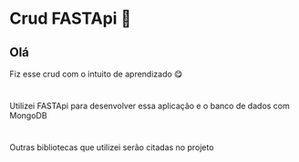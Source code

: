 
# Crud FASTApi 🐍

## Olá
Fiz esse crud com o intuito de aprendizado 😋
#
Utilizei FASTApi para desenvolver essa aplicação e o banco de dados com MongoDB
#
Outras bibliotecas que utilizei serão citadas no projeto
